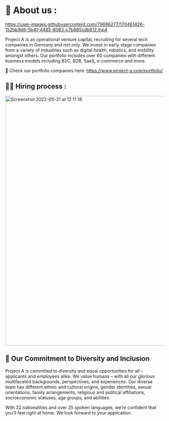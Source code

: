 # 🧭 About us :
               
https://user-images.githubusercontent.com/79696277/170461426-152bb9d6-5b41-4485-8083-c7b885cdb812.mp4


Project A is an operational venture capital, recruiting for several tech companies in Germany and not only. We invest in early stage companies from a variety of industries such as digital health, robotics, and mobility amongst others. Our portfolio includes over 60 companies with different business models including B2C, B2B, SaaS, e-commerce and more.

👀 Check our portfolio companies here: https://www.project-a.com/portfolio/

  
  
## 💁‍♀️  Hiring process :   
<img width="792" alt="Screenshot 2022-05-31 at 12 11 18" src="https://user-images.githubusercontent.com/79696277/171150389-4ae18ca2-3b20-449b-ba4d-01b0614985dd.png">

## 🎲 Our Commitment to Diversity and Inclusion

Project A is committed to diversity and equal opportunities for all – applicants and employees alike. We value humans – with all our glorious multifaceted backgrounds, perspectives, and experiences. Our diverse team has different ethnic and cultural origins, gender identities, sexual orientations, family arrangements, religious and political affiliations, socioeconomic statuses, age groups, and abilities.

With 32 nationalities and over 25 spoken languages, we’re confident that you’ll feel right at home. We look forward to your application.
